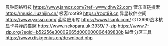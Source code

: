 晨钟网络科技
https://www.jamcz.com/?ref=www.dhw22.com
音乐直链搜索
https://music.liuzhijin.cn/
极客root99
https://root99.cn
异星软件空间
https://www.yxssp.com/
蓝鲨应用库
https://www.lsapk.com/
GTX690战术核显卡导弹的猫窝
https://www.nekopara.uk:3939/
7-zip
https://www.7-zip.org/?eqid=b52256e30002665d000000066489838b
磁盘分区工具
https://www.diskgenius.cn/download.php
